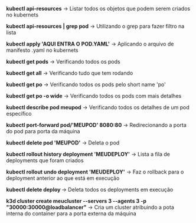 **kubectl api-resources** -> Listar todos os objetos que podem serem criados no kubernets

**kubectl api-resources | grep pod** -> Utilizando o grep para fazer filtro na lista

**kubectl apply 'AQUI ENTRA O POD.YAML'** -> 
Aplicando o arquivo de manifesto .yaml no kubernets

**kubectl get pods** -> Verificando todos os pods

**kubectl get all** -> Verificando tudo que tem rodando

**kubectl get po** -> Verificando todos os pods pelo short name 'po'

**kubectl get po -o wide** -> Verificando todos os pods com mais detalhes

**kubectl describe pod meupod** -> Verificando todos os detalhes de um pod específico

**kubectl port-forward pod/'MEUPOD' 8080:80** -> Redirecionando a porta do pod para porta da máquina

**kubectl delete pod 'MEUPOD'** -> Deleta o pod

**kubectl rollout history deployment 'MEUDEPLOY'** -> Lista a fila de deployments que foram criados

**kubectl rollout undo deployment 'MEUDEPLOY'** -> Faz o rollback para o deployment anterior ao que está em execução

**kubectl delete deploy <deployment name>** -> Deleta todos os deployments em execução

**k3d cluster create meucluster --servers 3 --agents 3 -p "30000:30000@loadbalancer"** -> Cria um cluster atribuindo a pota interna do container para a porta externa da máquina